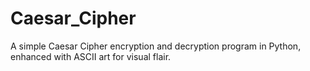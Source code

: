 # Caesar_Cipher
A simple Caesar Cipher encryption and decryption program in Python, enhanced with ASCII art for visual flair.
